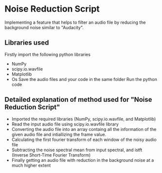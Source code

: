 # Noise Reduction Script
Implementing a feature that helps to filter an audio file by reducing the background noise similar to "Audacity".

## Libraries used
Firstly import the following python libraries 
* NumPy
* scipy.io.wavfile
* Matplotlib
* Os
Save the audio files and your code in the same folder
Run the python code

## Detailed explanation of method used for "Noise Reduction Script" 
* Imported the required libraries (NumPy, scipy.io.wavfile, and Matplotlib)
* Read the input audio file using scipy.io.wavfile library
* Converting the audio file into an array containg all the information of the given audio file and intiallizing the frame value.
* Calculating the first fourier transform of each window of the noisy audio file 
* Subtracting the noise spectral mean from input spectral, and istft (Inverse Short-Time Fourier Transform)
* Finally getting an audio file with reduction in the background noise at a much higher extent

